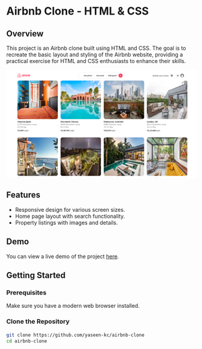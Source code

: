 # Airbnb Clone - HTML & CSS

## Overview

This project is an Airbnb clone built using HTML and CSS. The goal is to recreate the basic layout and styling of the Airbnb website, providing a practical exercise for HTML and CSS enthusiasts to enhance their skills.

<img src="./images/Readme.png"/>

## Features

- Responsive design for various screen sizes.
- Home page layout with search functionality.
- Property listings with images and details.

## Demo

You can view a live demo of the project [here](https://yaseen-kc.github.io/airbnb-clone/).



## Getting Started

### Prerequisites

Make sure you have a modern web browser installed.

### Clone the Repository

```bash
git clone https://github.com/yaseen-kc/airbnb-clone
cd airbnb-clone
